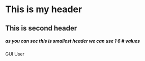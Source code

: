 # This is my header
## This is second header
##### as you can see this is smallest header we can use 1 6 # values
GUI User
